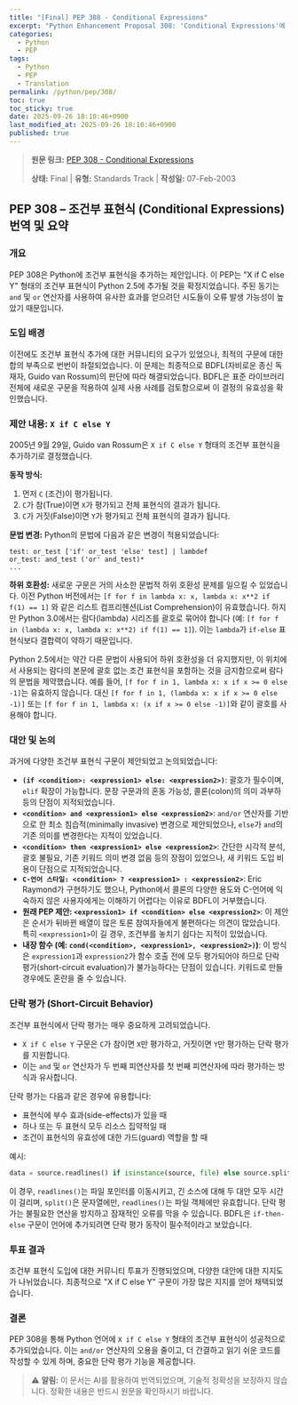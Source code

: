 ```yaml
---
title: "[Final] PEP 308 - Conditional Expressions"
excerpt: "Python Enhancement Proposal 308: 'Conditional Expressions'에 대한 한국어 번역입니다."
categories:
  - Python
  - PEP
tags:
  - Python
  - PEP
  - Translation
permalink: /python/pep/308/
toc: true
toc_sticky: true
date: 2025-09-26 18:10:46+0900
last_modified_at: 2025-09-26 18:10:46+0900
published: true
---
```

> **원문 링크:** [PEP 308 - Conditional Expressions](https://peps.python.org/pep-0308/)
>
> **상태:** Final | **유형:** Standards Track | **작성일:** 07-Feb-2003

## PEP 308 – 조건부 표현식 (Conditional Expressions) 번역 및 요약

### 개요
PEP 308은 Python에 조건부 표현식을 추가하는 제안입니다. 이 PEP는 "X if C else Y" 형태의 조건부 표현식이 Python 2.5에 추가될 것을 확정지었습니다. 주된 동기는 `and` 및 `or` 연산자를 사용하여 유사한 효과를 얻으려던 시도들이 오류 발생 가능성이 높았기 때문입니다.

### 도입 배경
이전에도 조건부 표현식 추가에 대한 커뮤니티의 요구가 있었으나, 최적의 구문에 대한 합의 부족으로 번번이 좌절되었습니다. 이 문제는 최종적으로 BDFL(자비로운 종신 독재자, Guido van Rossum)의 판단에 따라 해결되었습니다. BDFL은 표준 라이브러리 전체에 새로운 구문을 적용하여 실제 사용 사례를 검토함으로써 이 결정의 유효성을 확인했습니다.

### 제안 내용: `X if C else Y`
2005년 9월 29일, Guido van Rossum은 `X if C else Y` 형태의 조건부 표현식을 추가하기로 결정했습니다.

**동작 방식:**
1. 먼저 `C` (조건)이 평가됩니다.
2. `C`가 참(True)이면 `X`가 평가되고 전체 표현식의 결과가 됩니다.
3. `C`가 거짓(False)이면 `Y`가 평가되고 전체 표현식의 결과가 됩니다.

**문법 변경:**
Python의 문법에 다음과 같은 변경이 적용되었습니다:
```
test: or_test ['if' or_test 'else' test] | lambdef
or_test: and_test ('or' and_test)*
...
```

**하위 호환성:**
새로운 구문은 거의 사소한 문법적 하위 호환성 문제를 일으킬 수 있었습니다. 이전 Python 버전에서는 `[f for f in lambda x: x, lambda x: x**2 if f(1) == 1]` 와 같은 리스트 컴프리헨션(List Comprehension)이 유효했습니다. 하지만 Python 3.0에서는 람다(lambda) 시리즈를 괄호로 묶어야 합니다 (예: `[f for f in (lambda x: x, lambda x: x**2) if f(1) == 1]`). 이는 `lambda`가 `if-else` 표현식보다 결합력이 약하기 때문입니다.

Python 2.5에서는 약간 다른 문법이 사용되어 하위 호환성을 더 유지했지만, 이 위치에서 사용되는 람다의 본문에 괄호 없는 조건 표현식을 포함하는 것을 금지함으로써 람다의 문법을 제약했습니다. 예를 들어, `[f for f in 1, lambda x: x if x >= 0 else -1]`는 유효하지 않습니다. 대신 `[f for f in 1, (lambda x: x if x >= 0 else -1)]` 또는 `[f for f in 1, lambda x: (x if x >= 0 else -1)]`와 같이 괄호를 사용해야 합니다.

### 대안 및 논의
과거에 다양한 조건부 표현식 구문이 제안되었고 논의되었습니다:
*   **`(if <condition>: <expression1> else: <expression2>)`**: 괄호가 필수이며, `elif` 확장이 가능합니다. 문장 구문과의 혼동 가능성, 콜론(colon)의 의미 과부하 등의 단점이 지적되었습니다.
*   **`<condition> and <expression1> else <expression2>`**: `and/or` 연산자를 기반으로 한 최소 침습적(minimally invasive) 변경으로 제안되었으나, `else`가 `and`의 기존 의미를 변경한다는 지적이 있었습니다.
*   **`<condition> then <expression1> else <expression2>`**: 간단한 시각적 분석, 괄호 불필요, 기존 키워드 의미 변경 없음 등의 장점이 있었으나, 새 키워드 도입 비용이 단점으로 지적되었습니다.
*   **`C-언어 스타일: <condition> ? <expression1> : <expression2>`**: Eric Raymond가 구현하기도 했으나, Python에서 콜론의 다양한 용도와 C-언어에 익숙하지 않은 사용자에게는 이해하기 어렵다는 이유로 BDFL이 거부했습니다.
*   **원래 PEP 제안: `<expression1> if <condition> else <expression2>`**: 이 제안은 순서가 뒤바뀐 배열이 많은 토론 참여자들에게 불편하다는 의견이 많았습니다. 특히 `<expression1>`이 길 경우, 조건부를 놓치기 쉽다는 지적이 있었습니다.
*   **내장 함수 (예: `cond(<condition>, <expression1>, <expression2>)`)**: 이 방식은 `expression1`과 `expression2`가 함수 호출 전에 모두 평가되어야 하므로 단락 평가(short-circuit evaluation)가 불가능하다는 단점이 있습니다. 키워드로 만들 경우에도 혼란을 줄 수 있습니다.

### 단락 평가 (Short-Circuit Behavior)
조건부 표현식에서 단락 평가는 매우 중요하게 고려되었습니다.
*   `X if C else Y` 구문은 `C`가 참이면 `X`만 평가하고, 거짓이면 `Y`만 평가하는 단락 평가를 지원합니다.
*   이는 `and` 및 `or` 연산자가 두 번째 피연산자를 첫 번째 피연산자에 따라 평가하는 방식과 유사합니다.

단락 평가는 다음과 같은 경우에 유용합니다:
*   표현식에 부수 효과(side-effects)가 있을 때
*   하나 또는 두 표현식 모두 리소스 집약적일 때
*   조건이 표현식의 유효성에 대한 가드(guard) 역할을 할 때

예시:
```python
data = source.readlines() if isinstance(source, file) else source.split()
```
이 경우, `readlines()`는 파일 포인터를 이동시키고, 긴 소스에 대해 두 대안 모두 시간이 걸리며, `split()`은 문자열에만, `readlines()`는 파일 객체에만 유효합니다. 단락 평가는 불필요한 연산을 방지하고 잠재적인 오류를 막을 수 있습니다. BDFL은 `if-then-else` 구문이 언어에 추가되려면 단락 평가 동작이 필수적이라고 보았습니다.

### 투표 결과
조건부 표현식 도입에 대한 커뮤니티 투표가 진행되었으며, 다양한 대안에 대한 지지도가 나뉘었습니다. 최종적으로 "X if C else Y" 구문이 가장 많은 지지를 얻어 채택되었습니다.

### 결론
PEP 308을 통해 Python 언어에 `X if C else Y` 형태의 조건부 표현식이 성공적으로 추가되었습니다. 이는 `and/or` 연산자의 오용을 줄이고, 더 간결하고 읽기 쉬운 코드를 작성할 수 있게 하며, 중요한 단락 평가 기능을 제공합니다.

> ⚠️ **알림:** 이 문서는 AI를 활용하여 번역되었으며, 기술적 정확성을 보장하지 않습니다. 정확한 내용은 반드시 원문을 확인하시기 바랍니다.